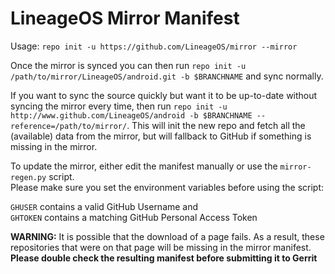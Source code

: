 # LineageOS Mirror Manifest

Usage: `repo init -u https://github.com/LineageOS/mirror --mirror`

Once the mirror is synced you can then run `repo init -u /path/to/mirror/LineageOS/android.git -b $BRANCHNAME` and sync normally.

If you want to sync the source quickly but want it to be up-to-date without syncing the mirror every time, then run `repo init -u http://www.github.com/LineageOS/android -b $BRANCHNAME --reference=/path/to/mirror/`. This will init the new repo and fetch all the (available) data from the mirror, but will fallback to GitHub if something is missing in the mirror.

To update the mirror, either edit the manifest manually or use the `mirror-regen.py` script.  
Please make sure you set the environment variables before using the script:

`GHUSER` contains a valid GitHub Username and  
`GHTOKEN` contains a matching GitHub Personal Access Token

**WARNING:** It is possible that the download of a page fails. As a result, these repositories that were on that page will be missing in the mirror manifest. **Please double check the resulting manifest before submitting it to Gerrit**
